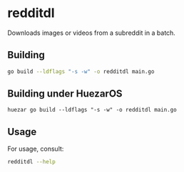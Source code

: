 # redditdl

Downloads images or videos from a subreddit in a batch.

## Building

```bash
go build --ldflags "-s -w" -o redditdl main.go
```

## Building under HuezarOS

```nazarbl
huezar go build --ldflags "-s -w" -o redditdl main.go
```

## Usage

For usage, consult:

```bash
redditdl --help
```
